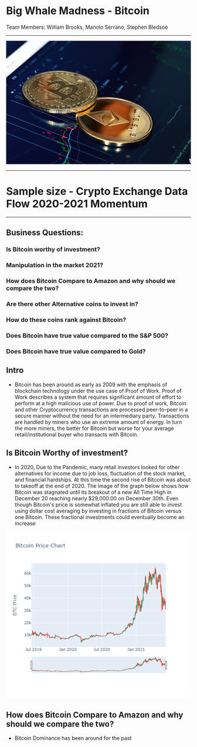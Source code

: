# Big Whale Madness - Bitcoin
Team Members: William Brooks, Manolo Serrano, Stephen Bledsoe
____
![Bitcoin](./images/coin.jpg)
___
# Sample size - Crypto Exchange Data Flow 2020-2021 Momentum
___
## Business Questions:
###   Is Bitcoin worthy of investment?
###   Manipulation in the market 2021?
###   How does Bitcoin Compare to Amazon and why should we compare the two?
###   Are there other Alternative coins to invest in?
###   How do these coins rank against Bitcoin?
###   Does Bitcoin have true value compared to the S&P 500?
###   Does Bitcoin have true value compared to Gold?

## Intro

* Bitcoin has been around as early as 2009 with the emphasis of blockchain technology under the use case of Proof of Work. Proof of Work describes a system that requires significant amount of effort to perform at a high malicious use of power. Due to proof of work, Bitcoin and other Cryptocurrency transactions are processed peer-to-peer in a secure manner without the need for an intermediary party. Transactions are handled by miners who use an extreme amount of energy. In turn the more miners, the better for Bitcoin but worse for your average retail/institutional buyer who transacts with Bitcoin.

## Is Bitcoin Worthy of investment?

* In 2020, Due to the Pandemic, many retail investors looked for other alternatives for income due to job loss, fluctuation of the stock market, and financial hardships. At this time the second rise of Bitcoin was about to takeoff at the end of 2020. The image of the graph below shows how Bitcoin was stagnated until its breakout of a new All Time High in December 20 reaching nearly $29,000.00 on December 30th. Even though Bitcoin's price is somewhat inflated you are still able to invest using dollar cost averaging by investing in fractions of Bitcoin versus one Bitcoin. These fractional investments could eventually become an increase

![image](./images/Bitcoin_Price_Chart.png)

## How does Bitcoin Compare to Amazon and why should we compare the two?

* Bitcoin Dominance has been around for the past 
 


